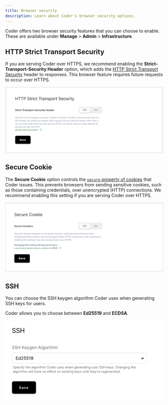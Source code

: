 ```yaml
---
title: Browser security
description: Learn about Coder's browser security options.
---
```


Coder offers two browser security features that you can choose to enable. These
are available under **Manage** > **Admin** > **Infrastructure**.

## HTTP Strict Transport Security

If you are serving Coder over HTTPS, we recommend enabling the
**Strict-Transport-Security Header** option, which adds the [HTTP Strict
Transport Security] header to responses. This browser feature requires future
requests to occur over HTTPS.

[http strict transport security]:
  https://developer.mozilla.org/en-US/docs/Web/HTTP/Headers/Strict-Transport-Security

![Toggle HTTP Strict Transport Security Header](../assets/admin/http-strict-transport-security-header.png)

## Secure Cookie

The **Secure Cookie** option controls the [`secure` property of cookies] that
Coder issues. This prevents browsers from sending sensitive cookies, such as
those containing credentials, over unencrypted (HTTP) connections. We recommend
enabling this setting if you are serving Coder over HTTPS.

[`secure` property of cookies]:
  https://developer.mozilla.org/en-US/docs/Web/HTTP/Cookies

![Toggle Secure Cookie](../assets/admin/secure-cookie.png)

## SSH

You can choose the SSH keygen algorithm Coder uses when generating SSH keys for
users.

Coder allows you to choose between **Ed25519** and **ECDSA**.

![Choose SSH keygen algorithm](../assets/admin/ssh-keygen-algo.png)
